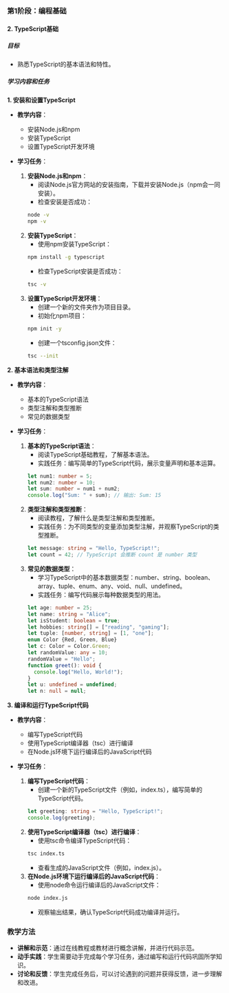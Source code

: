 ### 第1阶段：编程基础

#### 2. TypeScript基础

##### 目标
- 熟悉TypeScript的基本语法和特性。

##### 学习内容和任务

**1. 安装和设置TypeScript**
- **教学内容**：
  - 安装Node.js和npm
  - 安装TypeScript
  - 设置TypeScript开发环境

- **学习任务**：
  1. **安装Node.js和npm**：
     - 阅读Node.js官方网站的安装指南，下载并安装Node.js（npm会一同安装）。
     - 检查安装是否成功：
     ```bash
     node -v
     npm -v
     ```
  2. **安装TypeScript**：
     - 使用npm安装TypeScript：
     ```bash
     npm install -g typescript
     ```
     - 检查TypeScript安装是否成功：
     ```bash
     tsc -v
     ```
  3. **设置TypeScript开发环境**：
     - 创建一个新的文件夹作为项目目录。
     - 初始化npm项目：
     ```bash
     npm init -y
     ```
     - 创建一个tsconfig.json文件：
     ```bash
     tsc --init
     ```

**2. 基本语法和类型注解**
- **教学内容**：
  - 基本的TypeScript语法
  - 类型注解和类型推断
  - 常见的数据类型

- **学习任务**：
  1. **基本的TypeScript语法**：
     - 阅读TypeScript基础教程，了解基本语法。
     - 实践任务：编写简单的TypeScript代码，展示变量声明和基本运算。
     ```typescript
     let num1: number = 5;
     let num2: number = 10;
     let sum: number = num1 + num2;
     console.log("Sum: " + sum); // 输出: Sum: 15
     ```
  2. **类型注解和类型推断**：
     - 阅读教程，了解什么是类型注解和类型推断。
     - 实践任务：为不同类型的变量添加类型注解，并观察TypeScript的类型推断。
     ```typescript
     let message: string = "Hello, TypeScript!";
     let count = 42; // TypeScript 会推断 count 是 number 类型
     ```
  3. **常见的数据类型**：
     - 学习TypeScript中的基本数据类型：number、string、boolean、array、tuple、enum、any、void、null、undefined。
     - 实践任务：编写代码展示每种数据类型的用法。
     ```typescript
     let age: number = 25;
     let name: string = "Alice";
     let isStudent: boolean = true;
     let hobbies: string[] = ["reading", "gaming"];
     let tuple: [number, string] = [1, "one"];
     enum Color {Red, Green, Blue}
     let c: Color = Color.Green;
     let randomValue: any = 10;
     randomValue = "Hello";
     function greet(): void {
       console.log("Hello, World!");
     }
     let u: undefined = undefined;
     let n: null = null;
     ```

**3. 编译和运行TypeScript代码**
- **教学内容**：
  - 编写TypeScript代码
  - 使用TypeScript编译器（tsc）进行编译
  - 在Node.js环境下运行编译后的JavaScript代码

- **学习任务**：
  1. **编写TypeScript代码**：
     - 创建一个新的TypeScript文件（例如，index.ts），编写简单的TypeScript代码。
     ```typescript
     let greeting: string = "Hello, TypeScript!";
     console.log(greeting);
     ```
  2. **使用TypeScript编译器（tsc）进行编译**：
     - 使用tsc命令编译TypeScript代码：
     ```bash
     tsc index.ts
     ```
     - 查看生成的JavaScript文件（例如，index.js）。
  3. **在Node.js环境下运行编译后的JavaScript代码**：
     - 使用node命令运行编译后的JavaScript文件：
     ```bash
     node index.js
     ```
     - 观察输出结果，确认TypeScript代码成功编译并运行。

### 教学方法
- **讲解和示范**：通过在线教程或教材进行概念讲解，并进行代码示范。
- **动手实践**：学生需要动手完成每个学习任务，通过编写和运行代码巩固所学知识。
- **讨论和反馈**：学生完成任务后，可以讨论遇到的问题并获得反馈，进一步理解和改进。 
